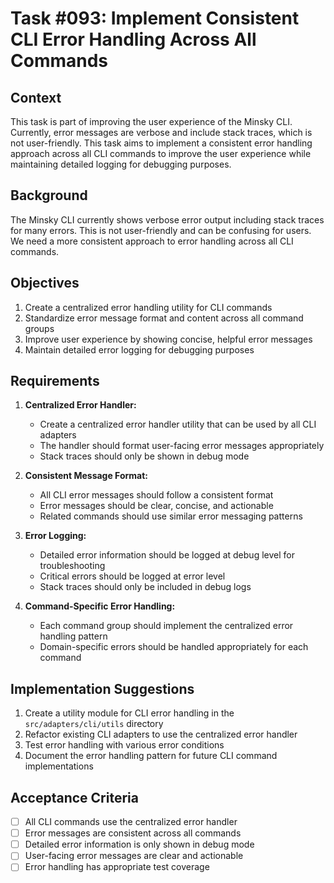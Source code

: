 # Task #093: Implement Consistent CLI Error Handling Across All Commands

## Context

This task is part of improving the user experience of the Minsky CLI. Currently, error messages are verbose and include stack traces, which is not user-friendly. This task aims to implement a consistent error handling approach across all CLI commands to improve the user experience while maintaining detailed logging for debugging purposes.

## Background

The Minsky CLI currently shows verbose error output including stack traces for many errors. This is not user-friendly and can be confusing for users. We need a more consistent approach to error handling across all CLI commands.

## Objectives

1. Create a centralized error handling utility for CLI commands
2. Standardize error message format and content across all command groups
3. Improve user experience by showing concise, helpful error messages
4. Maintain detailed error logging for debugging purposes

## Requirements

1. **Centralized Error Handler:**

   - Create a centralized error handler utility that can be used by all CLI adapters
   - The handler should format user-facing error messages appropriately
   - Stack traces should only be shown in debug mode

2. **Consistent Message Format:**

   - All CLI error messages should follow a consistent format
   - Error messages should be clear, concise, and actionable
   - Related commands should use similar error messaging patterns

3. **Error Logging:**

   - Detailed error information should be logged at debug level for troubleshooting
   - Critical errors should be logged at error level
   - Stack traces should only be included in debug logs

4. **Command-Specific Error Handling:**
   - Each command group should implement the centralized error handling pattern
   - Domain-specific errors should be handled appropriately for each command

## Implementation Suggestions

1. Create a utility module for CLI error handling in the `src/adapters/cli/utils` directory
2. Refactor existing CLI adapters to use the centralized error handler
3. Test error handling with various error conditions
4. Document the error handling pattern for future CLI command implementations

## Acceptance Criteria

- [ ] All CLI commands use the centralized error handler
- [ ] Error messages are consistent across all commands
- [ ] Detailed error information is only shown in debug mode
- [ ] User-facing error messages are clear and actionable
- [ ] Error handling has appropriate test coverage
